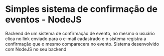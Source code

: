 <h1><b>Simples sistema de confirmação de eventos - NodeJS</b></h1>
Backend de um sistema de confirmação de evento, no mesmo o usuário clica no link enviado para o e-mail cadastrado e o sistema registra a confirmação que o mesmo comparecera no evento.
Sistema desenvolvido com NodeJS no seu backend